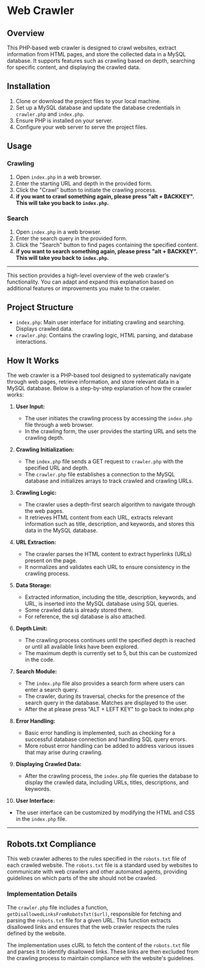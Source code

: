 # Web Crawler

## Overview
This PHP-based web crawler is designed to crawl websites, extract information from HTML pages, and store the collected data in a MySQL database. It supports features such as crawling based on depth, searching for specific content, and displaying the crawled data.


## Installation
1. Clone or download the project files to your local machine.
2. Set up a MySQL database and update the database credentials in `crawler.php` and `index.php`.
3. Ensure PHP is installed on your server.
4. Configure your web server to serve the project files.

## Usage

### Crawling
1. Open `index.php` in a web browser.
2. Enter the starting URL and depth in the provided form.
3. Click the "Crawl" button to initiate the crawling process.
4. **if you want to crawl something again, please press "alt + BACKKEY". This will take you back to `index.php`.**

### Search
1. Open `index.php` in a web browser.
2. Enter the search query in the provided form.
3. Click the "Search" button to find pages containing the specified content.
4. **if you want to search something again, please press "alt + BACKKEY". This will take you back to `index.php`.**
--- 

This section provides a high-level overview of the web crawler's functionality. You can adapt and expand this explanation based on additional features or improvements you make to the crawler.
## Project Structure
- `index.php`: Main user interface for initiating crawling and searching. Displays crawled data.
- `crawler.php`: Contains the crawling logic, HTML parsing, and database interactions.

## How It Works

The web crawler is a PHP-based tool designed to systematically navigate through web pages, retrieve information, and store relevant data in a MySQL database. Below is a step-by-step explanation of how the crawler works:

1. **User Input:**
   - The user initiates the crawling process by accessing the `index.php` file through a web browser.
   - In the crawling form, the user provides the starting URL and sets the crawling depth.

2. **Crawling Initialization:**
   - The `index.php` file sends a GET request to `crawler.php` with the specified URL and depth.
   - The `crawler.php` file establishes a connection to the MySQL database and initializes arrays to track crawled and crawling URLs.

3. **Crawling Logic:**
   - The crawler uses a depth-first search algorithm to navigate through the web pages.
   - It retrieves HTML content from each URL, extracts relevant information such as title, description, and keywords, and stores this data in the MySQL database.

4. **URL Extraction:**
   - The crawler parses the HTML content to extract hyperlinks (URLs) present on the page.
   - It normalizes and validates each URL to ensure consistency in the crawling process.

5. **Data Storage:**
   - Extracted information, including the title, description, keywords, and URL, is inserted into the MySQL database using SQL queries. 
   - Some crawled data is already stored there.
   - For reference, the sql database is also attached.

6. **Depth Limit:**
   - The crawling process continues until the specified depth is reached or until all available links have been explored.
   - The maximum depth is currently set to 5, but this can be customized in the code.

7. **Search Module:**
   - The `index.php` file also provides a search form where users can enter a search query.
   - The crawler, during its traversal, checks for the presence of the search query in the database. Matches are displayed to the user.
   - After the at please press "ALT + LEFT KEY" to go back to index.php

8. **Error Handling:**
   - Basic error handling is implemented, such as checking for a successful database connection and handling SQL query errors.
   - More robust error handling can be added to address various issues that may arise during crawling.

9. **Displaying Crawled Data:**
   - After the crawling process, the `index.php` file queries the database to display the crawled data, including URLs, titles, descriptions, and keywords.

10. **User Interface:**
   - The user interface can be customized by modifying the HTML and CSS in the `index.php` file.
---
## Robots.txt Compliance

This web crawler adheres to the rules specified in the `robots.txt` file of each crawled website. The `robots.txt` file is a standard used by websites to communicate with web crawlers and other automated agents, providing guidelines on which parts of the site should not be crawled.

### Implementation Details

The `crawler.php` file includes a function, `getDisallowedLinksFromRobotsTxt($url)`, responsible for fetching and parsing the `robots.txt` file for a given URL. This function extracts disallowed links and ensures that the web crawler respects the rules defined by the website.

The implementation uses cURL to fetch the content of the `robots.txt` file and parses it to identify disallowed links. These links are then excluded from the crawling process to maintain compliance with the website's guidelines.
